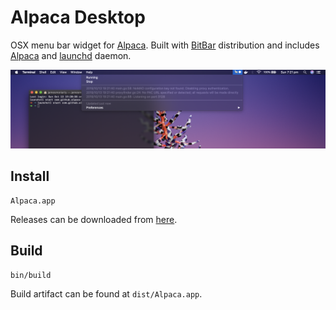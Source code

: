 # Alpaca Desktop

OSX menu bar widget for [Alpaca][2]. Built with [BitBar][1] distribution and includes [Alpaca][2] and [launchd][3] daemon.

![Screenshot](docs/screenshot.png)

## Install

```
Alpaca.app
```
Releases can be downloaded from [here][4].

## Build

```
bin/build
```
Build artifact can be found at `dist/Alpaca.app`.

[1]: https://github.com/matryer/bitbar
[2]: https://github.com/samuong/alpaca
[3]: https://developer.apple.com/library/archive/documentation/MacOSX/Conceptual/BPSystemStartup/Chapters/CreatingLaunchdJobs.html
[4]: https://github.com/jamesmoriarty/alpaca-desktop/releases
